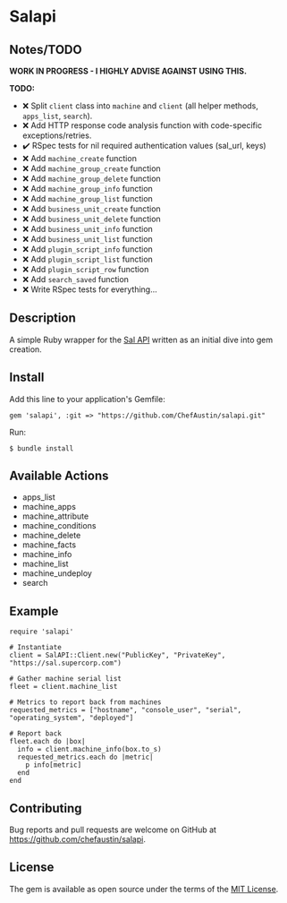 # Salapi

## Notes/TODO

**WORK IN PROGRESS - I HIGHLY ADVISE AGAINST USING THIS.**

**TODO:**

- :x: Split `client` class into `machine` and `client` (all helper methods, `apps_list`, `search`).
- :x: Add HTTP response code analysis function with code-specific exceptions/retries.
- :heavy_check_mark: RSpec tests for nil required authentication values (sal_url, keys)
- :x: Add `machine_create` function
- :x: Add `machine_group_create` function
- :x: Add `machine_group_delete` function
- :x: Add `machine_group_info` function
- :x: Add `machine_group_list` function
- :x: Add `business_unit_create` function
- :x: Add `business_unit_delete` function
- :x: Add `business_unit_info` function
- :x: Add `business_unit_list` function
- :x: Add `plugin_script_info` function
- :x: Add `plugin_script_list` function
- :x: Add `plugin_script_row` function
- :x: Add `search_saved` function
- :x: Write RSpec tests for everything...

## Description

A simple Ruby wrapper for the [Sal API](https://github.com/salopensource/sal) written as an initial dive into gem creation.

## Install

Add this line to your application's Gemfile:

`gem 'salapi', :git => "https://github.com/ChefAustin/salapi.git"`

Run:

`$ bundle install`


## Available Actions

- apps_list
- machine_apps
- machine_attribute
- machine_conditions
- machine_delete
- machine_facts
- machine_info
- machine_list
- machine_undeploy
- search

## Example


```
require 'salapi'

# Instantiate
client = SalAPI::Client.new("PublicKey", "PrivateKey", "https://sal.supercorp.com")

# Gather machine serial list
fleet = client.machine_list

# Metrics to report back from machines
requested_metrics = ["hostname", "console_user", "serial", "operating_system", "deployed"]

# Report back
fleet.each do |box|
  info = client.machine_info(box.to_s)
  requested_metrics.each do |metric|
    p info[metric]
  end
end

```

## Contributing

Bug reports and pull requests are welcome on GitHub at https://github.com/chefaustin/salapi.

## License

The gem is available as open source under the terms of the [MIT License](https://opensource.org/licenses/MIT).
